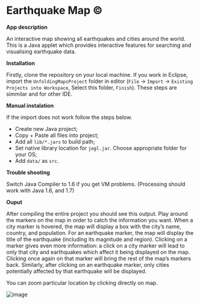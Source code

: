 # Earthquake Map ©

**App description**

An interactive map showing all earthquakes and cities around the world. This is a Java applet which provides interactive features for searching and visualising earthquake data. 

**Installation**

Firstly, clone the repository on your local machine. If you work in Eclipse, import the ```UnfoldingMapsProject``` folder in editor (```File``` -> ```Import``` -> ```Existing Projects into Workspace```, Select this folder, ```Finish```). 
These steps are simmilar and for other IDE.

**Manual instalation**

If the import does not work follow the steps below.

- Create new Java project;
- Copy + Paste all files into project;
- Add all ```lib/*.jars``` to build path;
- Set native library location for ```jogl.jar```. Choose appropriate folder for your OS;
- Add ```data/``` as ```src```.

**Trouble shooting**

Switch Java Compiler to 1.6 if you get VM problems. (Processing should work with Java 1.6, and 1.7)


**Ouput**

After compiling the entire project you should see this output. Play around the markers on the map in order to catch the information you want. 
When a city marker is hovered, the map will display a box with the city’s name, country, and population. For an earthquake marker, the map will display the title of the earthquake (including its magnitude and region).  Clicking on a marker gives even more information: a click on a city marker will lead to only that city and earthquakes which affect it being displayed on the map.  Clicking once again on that marker will bring the rest of the map’s markers back.  Similarly, after clicking on an earthquake marker, only cities potentially affected by that earthquake will be displayed. 

You can zoom particular location by clicking directly on map.

![image](https://user-images.githubusercontent.com/92053176/165777253-b5ba4ea2-44af-45d3-b155-6cdc21d78dd7.png)
